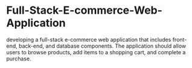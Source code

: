 # Full-Stack-E-commerce-Web-Application
developing a full-stack e-commerce web application that includes front-end, back-end, and database components. The application should allow users to browse products, add items to a shopping cart, and complete a purchase.
